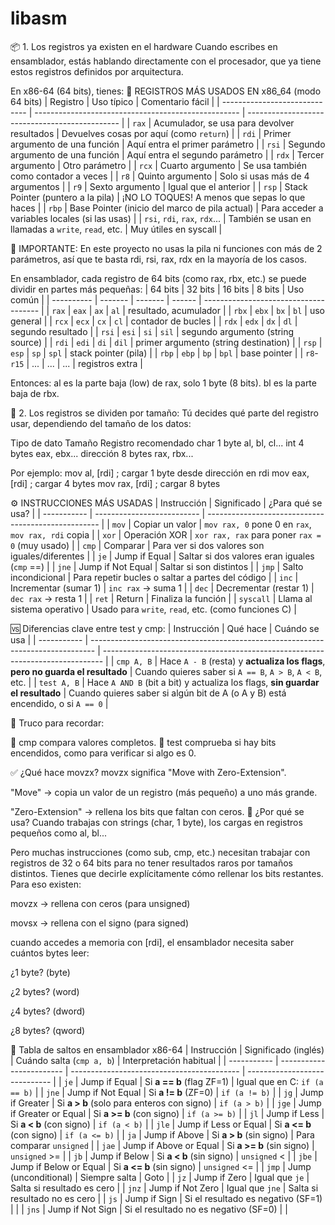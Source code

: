 # libasm

📦 1. Los registros ya existen en el hardware
Cuando escribes en ensamblador, estás hablando directamente con el procesador, que ya tiene estos registros definidos por arquitectura.

En x86-64 (64 bits), tienes:
🧠 REGISTROS MÁS USADOS EN x86_64 (modo 64 bits)
| Registro                      | Uso típico                                          | Comentario fácil                               |
| ----------------------------- | --------------------------------------------------- | ---------------------------------------------- |
| `rax`                         | Acumulador, se usa para devolver resultados         | Devuelves cosas por aquí (como `return`)       |
| `rdi`                         | Primer argumento de una función                     | Aquí entra el primer parámetro                 |
| `rsi`                         | Segundo argumento de una función                    | Aquí entra el segundo parámetro                |
| `rdx`                         | Tercer argumento                                    | Otro parámetro                                 |
| `rcx`                         | Cuarto argumento                                    | Se usa también como contador a veces           |
| `r8`                          | Quinto argumento                                    | Solo si usas más de 4 argumentos               |
| `r9`                          | Sexto argumento                                     | Igual que el anterior                          |
| `rsp`                         | Stack Pointer (puntero a la pila)                   | ¡NO LO TOQUES! A menos que sepas lo que haces  |
| `rbp`                         | Base Pointer (inicio del marco de pila actual)      | Para acceder a variables locales (si las usas) |
| `rsi`, `rdi`, `rax`, `rdx`... | También se usan en llamadas a `write`, `read`, etc. | Muy útiles en syscall                          |

🛑 IMPORTANTE: En este proyecto no usas la pila ni funciones con más de 2 parámetros, así que te basta rdi, rsi, rax, rdx en la mayoría de los casos.

En ensamblador, cada registro de 64 bits (como rax, rbx, etc.) se puede dividir en partes más pequeñas:
| 64 bits    | 32 bits | 16 bits | 8 bits | Uso común                             |
| ---------- | ------- | ------- | ------ | ------------------------------------- |
| `rax`      | `eax`   | `ax`    | `al`   | resultado, acumulador                 |
| `rbx`      | `ebx`   | `bx`    | `bl`   | uso general                           |
| `rcx`      | `ecx`   | `cx`    | `cl`   | contador de bucles                    |
| `rdx`      | `edx`   | `dx`    | `dl`   | segundo resultado                     |
| `rsi`      | `esi`   | `si`    | `sil`  | segundo argumento (string source)     |
| `rdi`      | `edi`   | `di`    | `dil`  | primer argumento (string destination) |
| `rsp`      | `esp`   | `sp`    | `spl`  | stack pointer (pila)                  |
| `rbp`      | `ebp`   | `bp`    | `bpl`  | base pointer                          |
| `r8`-`r15` | ...     | ...     | ...    | registros extra                       |

Entonces:
al es la parte baja (low) de rax, solo 1 byte (8 bits).
bl es la parte baja de rbx.

🧩 2. Los registros se dividen por tamaño:
Tú decides qué parte del registro usar, dependiendo del tamaño de los datos:

Tipo de dato	Tamaño	Registro recomendado
char	1 byte	al, bl, cl...
int	4 bytes	eax, ebx...
dirección	8 bytes	rax, rbx...

Por ejemplo:
mov al, [rdi]    ; cargar 1 byte desde dirección en rdi
mov eax, [rdi]   ; cargar 4 bytes
mov rax, [rdi]   ; cargar 8 bytes


⚙️ INSTRUCCIONES MÁS USADAS
| Instrucción | Significado                | ¿Para qué se usa?                                   |
| ----------- | -------------------------- | --------------------------------------------------- |
| `mov`       | Copiar un valor            | `mov rax, 0` pone 0 en `rax`, `mov rax, rdi` copia  |
| `xor`       | Operación XOR              | `xor rax, rax` para poner `rax = 0` (muy usado)     |
| `cmp`       | Comparar                   | Para ver si dos valores son iguales/diferentes      |
| `je`        | Jump if Equal              | Saltar si dos valores eran iguales (`cmp` ==)       |
| `jne`       | Jump if Not Equal          | Saltar si son distintos                             |
| `jmp`       | Salto incondicional        | Para repetir bucles o saltar a partes del código    |
| `inc`       | Incrementar (sumar 1)      | `inc rax` → suma 1                                  |
| `dec`       | Decrementar (restar 1)     | `dec rax` → resta 1                                 |
| `ret`       | Return                     | Finaliza la función                                 |
| `syscall`   | Llama al sistema operativo | Usado para `write`, `read`, etc. (como funciones C) |

🆚 Diferencias clave entre test y cmp:
| Instrucción | Qué hace                                                                        | Cuándo se usa                                                                  |
| ----------- | ------------------------------------------------------------------------------- | ------------------------------------------------------------------------------ |
| `cmp A, B`  | Hace `A - B` (resta) y **actualiza los flags**, **pero no guarda el resultado** | Cuando quieres saber si `A == B`, `A > B`, `A < B`, etc.                       |
| `test A, B` | Hace `A AND B` (bit a bit) y actualiza los flags, **sin guardar el resultado**  | Cuando quieres saber si algún bit de A (o A y B) está encendido, o si `A == 0` |

🧠 Truco para recordar:

🔹 cmp compara valores completos.
🔹 test comprueba si hay bits encendidos, como para verificar si algo es 0.

✅ ¿Qué hace movzx?
movzx significa "Move with Zero-Extension".

"Move" → copia un valor de un registro (más pequeño) a uno más grande.

"Zero-Extension" → rellena los bits que faltan con ceros.
🧠 ¿Por qué se usa?
Cuando trabajas con strings (char, 1 byte), los cargas en registros pequeños como al, bl...

Pero muchas instrucciones (como sub, cmp, etc.) necesitan trabajar con registros de 32 o 64 bits para no tener resultados raros por tamaños distintos.
Tienes que decirle explícitamente cómo rellenar los bits restantes. Para eso existen:

movzx → rellena con ceros (para unsigned)

movsx → rellena con el signo (para signed)

cuando accedes a memoria con [rdi], el ensamblador necesita saber cuántos bytes leer:

¿1 byte? (byte)

¿2 bytes? (word)

¿4 bytes? (dword)

¿8 bytes? (qword)

📜 Tabla de saltos en ensamblador x86-64
| Instrucción | Significado (inglés)     | Cuándo salta (`cmp a, b`)                  | Interpretación habitual       |
| ----------- | ------------------------ | ------------------------------------------ | ----------------------------- |
| `je`        | Jump if Equal            | Si **a == b** (flag ZF=1)                  | Igual que en C: `if (a == b)` |
| `jne`       | Jump if Not Equal        | Si **a != b** (ZF=0)                       | `if (a != b)`                 |
| `jg`        | Jump if Greater          | Si **a > b** (solo para enteros con signo) | `if (a > b)`                  |
| `jge`       | Jump if Greater or Equal | Si **a >= b** (con signo)                  | `if (a >= b)`                 |
| `jl`        | Jump if Less             | Si **a < b** (con signo)                   | `if (a < b)`                  |
| `jle`       | Jump if Less or Equal    | Si **a <= b** (con signo)                  | `if (a <= b)`                 |
| `ja`        | Jump if Above            | Si **a > b** (sin signo)                   | Para comparar `unsigned`      |
| `jae`       | Jump if Above or Equal   | Si **a >= b** (sin signo)                  | `unsigned` >=                 |
| `jb`        | Jump if Below            | Si **a < b** (sin signo)                   | `unsigned` <                  |
| `jbe`       | Jump if Below or Equal   | Si **a <= b** (sin signo)                  | `unsigned` <=                 |
| `jmp`       | Jump (unconditional)     | Siempre salta                              | Goto                          |
| `jz`        | Jump if Zero             | Igual que `je`                             | Salta si resultado es cero    |
| `jnz`       | Jump if Not Zero         | Igual que `jne`                            | Salta si resultado no es cero |
| `js`        | Jump if Sign             | Si el resultado es negativo (SF=1)         |                               |
| `jns`       | Jump if Not Sign         | Si el resultado no es negativo (SF=0)      |                               |
